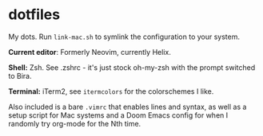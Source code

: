 # dotfiles
My dots.
Run `link-mac.sh` to symlink the configuration to your system.

**Current editor**: Formerly Neovim, currently Helix.

**Shell:** Zsh. See .zshrc - it's just stock oh-my-zsh with the prompt switched to Bira.

**Terminal:** iTerm2, see `itermcolors` for the colorschemes I like.


Also included is a bare `.vimrc` that enables lines and syntax, as well as a setup script for Mac systems and a Doom Emacs config for when I randomly
try org-mode for the Nth time.
